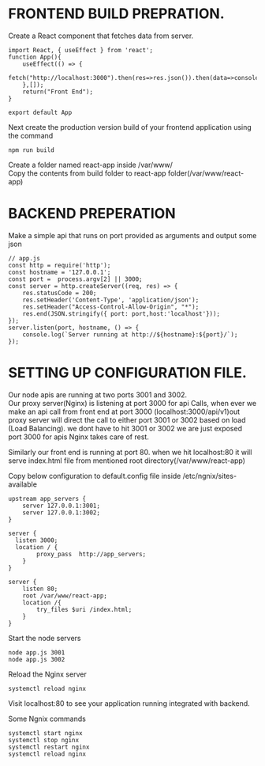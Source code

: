 # FRONTEND BUILD PREPRATION.

Create a React component that fetches data from server.
```
import React, { useEffect } from 'react';
function App(){
    useEffect(() => {
        fetch("http://localhost:3000").then(res=>res.json()).then(data=>console.log(data))	
    },[]);
    return("Front End");
}

export default App
```

Next create the production version build of your frontend application using the command
```
npm run build
```
Create a folder named react-app inside /var/www/<br/>
Copy the contents from build folder to react-app folder(/var/www/react-app)


# BACKEND PREPERATION
Make a simple api that runs on port provided as arguments and output some json

```
// app.js
const http = require('http');
const hostname = '127.0.0.1';
const port =  process.argv[2] || 3000;
const server = http.createServer((req, res) => {
	res.statusCode = 200;
    res.setHeader('Content-Type', 'application/json');
    res.setHeader("Access-Control-Allow-Origin", "*");
    res.end(JSON.stringify({ port: port,host:'localhost'}));
});
server.listen(port, hostname, () => {
	console.log(`Server running at http://${hostname}:${port}/`);
});
```

# SETTING UP CONFIGURATION FILE.
Our node apis are running at two ports 3001 and 3002.<br/>
Our proxy server(Nginx) is listening at port 3000 for api Calls, when ever we make an api call from front end at port 3000 (localhost:3000/api/v1)out proxy server will direct the call to either port 3001 or 3002 based on load (Load Balancing). we dont have to hit 3001 or 3002 we are just exposed port 3000 for apis Nginx takes care of rest.<br/>

Similarly our front end is running at port 80. when we hit localhost:80 it will serve index.html file
from mentioned root directory(/var/www/react-app)<br/>


Copy below configuration to default.config file inside  /etc/ngnix/sites-available

```
upstream app_servers {
    server 127.0.0.1:3001;
    server 127.0.0.1:3002;
}

server {
  listen 3000;
  location / {
        proxy_pass  http://app_servers;
    }
}

server {
    listen 80;
    root /var/www/react-app;
    location /{
    	try_files $uri /index.html;
    }
}
```


Start the node servers
```
node app.js 3001
node app.js 3002
```

Reload the Nginx server
```
systemctl reload nginx
```
Visit localhost:80 to see your application running integrated with backend.<br/>

Some Ngnix commands
```
systemctl start nginx
systemctl stop nginx
systemctl restart nginx
systemctl reload nginx
```